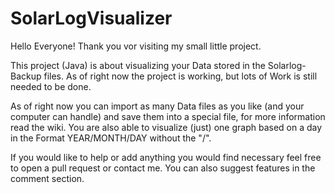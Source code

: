 # SolarLogVisualizer
Hello Everyone!
Thank you vor visiting my small little project.

This project (Java) is about visualizing your Data stored in the Solarlog-Backup files. As of right now the project is working, but lots of Work is still needed to be done. 



As of right now you can import as many Data files as you like (and your computer can handle) and save them into a special file, for more information read the wiki.
You are also able to visualize (just) one graph based on a day in the Format YEAR/MONTH/DAY without the "/".


If you would like to help or add anything you would find necessary feel free to open a pull request or contact me. You can also suggest features in the comment section.
